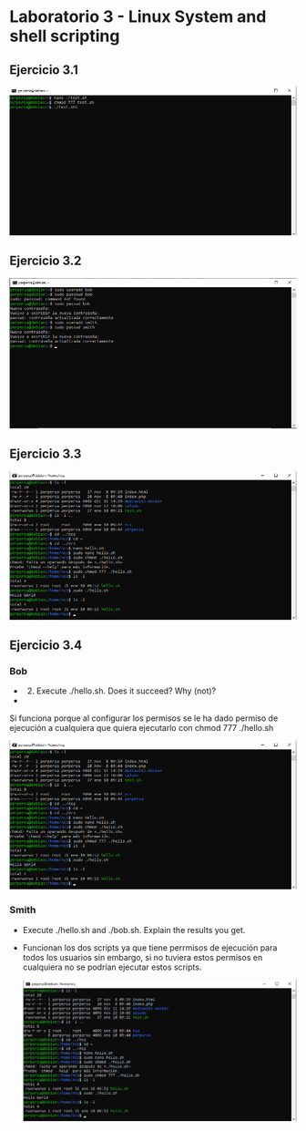 # Laboratorio 3 - Linux System and shell scripting

## Ejercicio 3.1

![](https://github.com/Sperper/DespliegueDeAplicacionesWeb/blob/master/Imagenes/Ejercicio_3.1.png?raw=true)

## Ejercicio 3.2

![](https://github.com/Sperper/DespliegueDeAplicacionesWeb/blob/master/Imagenes/Ejercicio_3.2.png?raw=true)

## Ejercicio 3.3

![](https://github.com/Sperper/DespliegueDeAplicacionesWeb/blob/master/Imagenes/Ejercicio_3.3.png?raw=true)

## Ejercicio 3.4

### Bob

- 2. Execute ./hello.sh. Does it succeed? Why (not)?
- 
 Si funciona porque al configurar los permisos se le ha dado permiso de ejecución a cualquiera que quiera ejecutarlo con chmod 777 ./hello.sh

 ![](https://github.com/Sperper/DespliegueDeAplicacionesWeb/blob/master/Imagenes/Ejercicio_3.3.png?raw=true)

### Smith

- Execute ./hello.sh and ./bob.sh. Explain the results you get.
- 
  Funcionan los dos scripts ya que tiene perrmisos de ejecución para todos los usuarios sin embargo, si no tuviera estos permisos en cualquiera no se podrían ejecutar estos scripts.

  ![](https://github.com/Sperper/DespliegueDeAplicacionesWeb/blob/master/Imagenes/Ejercicio_3.3.png?raw=true)

